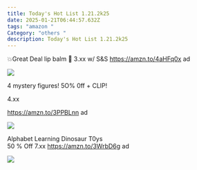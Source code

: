 ```yaml
---
title: Today's Hot List 1.21.2k25
date: 2025-01-21T06:44:57.632Z
tags: "amazon "
Category: "others "
description: Today's Hot List 1.21.2k25
---
```

💥Great Deal  lip balm 💋
 3.xx w/ S&S 
https://amzn.to/4aHFq0x  ad <!--StartFragment-->

![](https://m.media-amazon.com/images/I/71XmdV0-FML._SL1500_.jpg)

<!--StartFragment-->

4 mystery figures! 5O% 0ff + CLlP!

4.xx

https://amzn.to/3PPBLnn ad

<!--EndFragment-->

![](https://m.media-amazon.com/images/I/81wp5SIMWUL._AC_SL1500_.jpg)



Alphabet Learning Dinosaur T0ys\
50 % Off  7.xx
https://amzn.to/3WrbD6g  ad <!--StartFragment-->

![](https://m.media-amazon.com/images/I/71-zNIwCTVL._AC_SL1500_.jpg)

<!--EndFragment-->